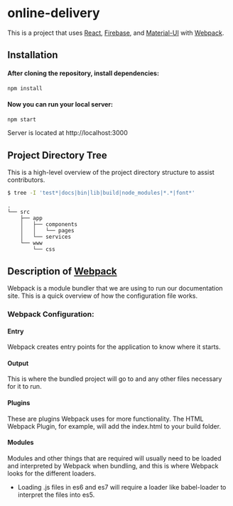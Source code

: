 # online-delivery

This is a project that uses [React](https://facebook.github.io/react/), [Firebase](https://firebase.google.com/), and [Material-UI](http://callemall.github.io/material-ui/) with [Webpack](http://webpack.github.io/docs/).

## Installation

#### After cloning the repository, install dependencies:
```sh
npm install
```

#### Now you can run your local server:
```sh
npm start
```
Server is located at http://localhost:3000

## Project Directory Tree

This is a high-level overview of the project directory structure to assist contributors.

```sh
$ tree -I 'test*|docs|bin|lib|build|node_modules|*.*|font*'
```
```
.
└── src
    ├── app
    │   ├── components
    │   │   └── pages
    │   └── services
    └── www
        └── css
```


## Description of [Webpack](http://webpack.github.io/docs/)

Webpack is a module bundler that we are using to run our documentation site.
This is a quick overview of how the configuration file works.

### Webpack Configuration:

#### Entry

Webpack creates entry points for the application to know where it starts.

#### Output

This is where the bundled project will go to and any other files necessary for it to run.

#### Plugins

These are plugins Webpack uses for more functionality.
The HTML Webpack Plugin, for example, will add the index.html to your build folder.

#### Modules

Modules and other things that are required will usually need to be loaded and interpreted by Webpack when bundling, and this is where Webpack looks for the different loaders.
* Loading .js files in es6 and es7 will require a loader like babel-loader to interpret the files into es5.
